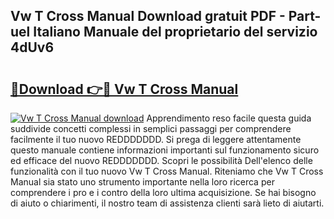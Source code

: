 ## Vw T Cross Manual Download gratuit PDF - Part-uel Italiano Manuale del proprietario del servizio 4dUv6

# <h2><a href="http://df94jp5.blite.top/?on=Vw+T+Cross+Manual">🔗Download 👉🔴 Vw T Cross Manual</a></h2>

[![Vw T Cross Manual download](https://i.imgur.com/lujVjoI.png)](http://df94jp5.blite.top/?on=Vw+T+Cross+Manual)
Apprendimento reso facile questa guida suddivide concetti complessi in semplici passaggi per comprendere facilmente il tuo nuovo REDDDDDDD. Si prega di leggere attentamente questo manuale contiene informazioni importanti sul funzionamento sicuro ed efficace del nuovo REDDDDDDD. Scopri le possibilità Dell'elenco delle funzionalità con il tuo nuovo Vw T Cross Manual. Riteniamo che Vw T Cross Manual sia stato uno strumento importante nella loro ricerca per comprendere i pro e i contro della loro ultima acquisizione. Se hai bisogno di aiuto o chiarimenti, il nostro team di assistenza clienti sarà lieto di aiutarti.
